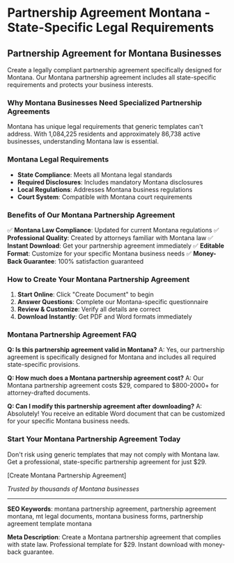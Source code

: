 # Partnership Agreement Montana - State-Specific Legal Requirements

## Partnership Agreement for Montana Businesses

Create a legally compliant partnership agreement specifically designed for Montana. Our Montana partnership agreement includes all state-specific requirements and protects your business interests.

### Why Montana Businesses Need Specialized Partnership Agreements

Montana has unique legal requirements that generic templates can't address. With 1,084,225 residents and approximately 86,738 active businesses, understanding Montana law is essential.

### Montana Legal Requirements

- **State Compliance**: Meets all Montana legal standards
- **Required Disclosures**: Includes mandatory Montana disclosures
- **Local Regulations**: Addresses Montana business regulations
- **Court System**: Compatible with Montana court requirements

### Benefits of Our Montana Partnership Agreement

✅ **Montana Law Compliance**: Updated for current Montana regulations
✅ **Professional Quality**: Created by attorneys familiar with Montana law
✅ **Instant Download**: Get your partnership agreement immediately
✅ **Editable Format**: Customize for your specific Montana business needs
✅ **Money-Back Guarantee**: 100% satisfaction guaranteed

### How to Create Your Montana Partnership Agreement

1. **Start Online**: Click "Create Document" to begin
2. **Answer Questions**: Complete our Montana-specific questionnaire
3. **Review & Customize**: Verify all details are correct
4. **Download Instantly**: Get PDF and Word formats immediately

### Montana Partnership Agreement FAQ

**Q: Is this partnership agreement valid in Montana?**
A: Yes, our partnership agreement is specifically designed for Montana and includes all required state-specific provisions.

**Q: How much does a Montana partnership agreement cost?**
A: Our Montana partnership agreement costs $29, compared to $800-2000+ for attorney-drafted documents.

**Q: Can I modify this partnership agreement after downloading?**
A: Absolutely! You receive an editable Word document that can be customized for your specific Montana business needs.

### Start Your Montana Partnership Agreement Today

Don't risk using generic templates that may not comply with Montana law. Get a professional, state-specific partnership agreement for just $29.

[Create Montana Partnership Agreement]

_Trusted by thousands of Montana businesses_

---

**SEO Keywords**: montana partnership agreement, partnership agreement montana, mt legal documents, montana business forms, partnership agreement template montana

**Meta Description**: Create a Montana partnership agreement that complies with state law. Professional template for $29. Instant download with money-back guarantee.
